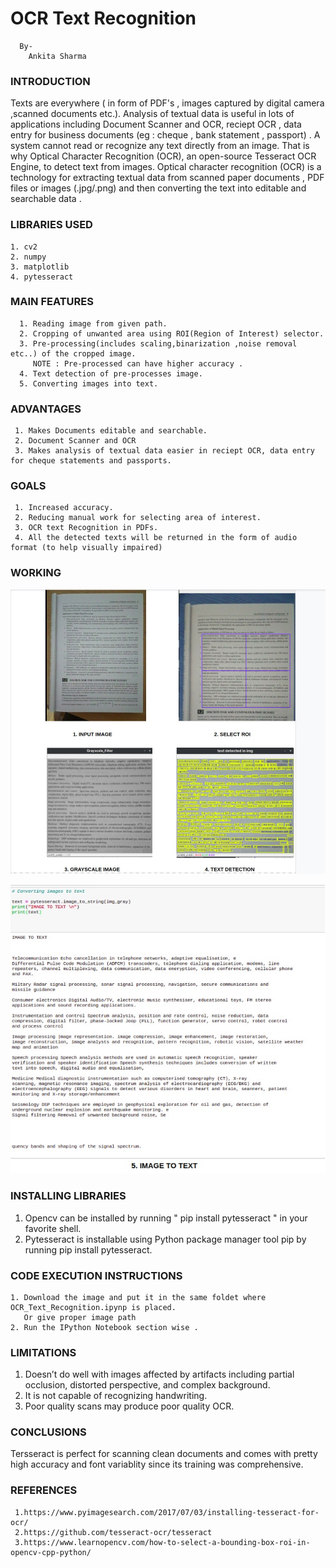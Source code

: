 # OCR Text Recognition  
      By-
        Ankita Sharma 
       
### INTRODUCTION

Texts are everywhere ( in form of PDF's , images captured by digital camera ,scanned documents etc.). 
Analysis of textual data is useful in lots of applications including Document Scanner and OCR, reciept OCR , data entry for business documents (eg : cheque , bank statement , passport) . A system cannot read or recognize any text directly from an image. That is why Optical Character Recognition (OCR), an open-source Tesseract OCR Engine, to detect text from images.
Optical character recognition (OCR) is a technology for extracting textual data from scanned paper documents , PDF files or images (.jpg/.png) and then converting the text into editable and searchable data .


### LIBRARIES USED

    1. cv2
    2. numpy 
    3. matplotlib
    4. pytesseract

### MAIN FEATURES

      1. Reading image from given path.
      2. Cropping of unwanted area using ROI(Region of Interest) selector.
      3. Pre-processing(includes scaling,binarization ,noise removal etc..) of the cropped image.
         NOTE : Pre-processed can have higher accuracy .
      4. Text detection of pre-processes image.
      5. Converting images into text.
### ADVANTAGES 

     1. Makes Documents editable and searchable.
     2. Document Scanner and OCR
     3. Makes analysis of textual data easier in reciept OCR, data entry for cheque statements and passports.
      
### GOALS
     1. Increased accuracy.
     2. Reducing manual work for selecting area of interest.
     3. OCR text Recognition in PDFs.
     4. All the detected texts will be returned in the form of audio format (to help visually impaired)

### WORKING 
 ![](Sample_Images/output2.jpeg)
 
 ![](Sample_Images/output1.jpeg)
 
 

      
    
### INSTALLING LIBRARIES 
   1. Opencv can be installed by running " pip install pytesseract " in your favorite shell.
   2. Pytesseract is installable using Python package manager tool pip by running pip install pytesseract.
   
### CODE EXECUTION INSTRUCTIONS
    1. Download the image and put it in the same foldet where OCR_Text_Recognition.ipynp is placed. 
       Or give proper image path
    2. Run the IPython Notebook section wise .
    
### LIMITATIONS

1. Doesn’t do well with images affected by artifacts including partial occlusion, distorted perspective, and complex background.
2. It is not capable of recognizing handwriting.
3. Poor quality scans may produce poor quality OCR.

### CONCLUSIONS
Tersseract is perfect for scanning clean documents and comes with pretty high accuracy and font variablity since its training was comprehensive.

### REFERENCES 
     1.https://www.pyimagesearch.com/2017/07/03/installing-tesseract-for-ocr/
     2.https://github.com/tesseract-ocr/tesseract
     3.https://www.learnopencv.com/how-to-select-a-bounding-box-roi-in-opencv-cpp-python/

